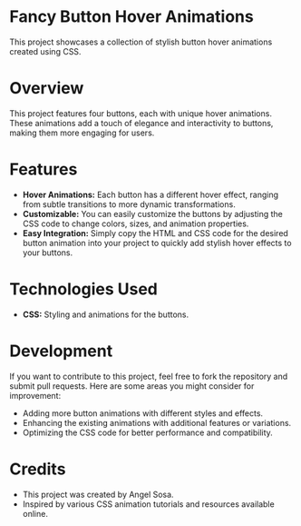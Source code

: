 ﻿# Fancy Button Hover Animations
 
This project showcases a collection of stylish button hover animations created using CSS.

# Overview

This project features four buttons, each with unique hover animations. These animations add a touch of elegance and interactivity to buttons, making them more engaging for users.

# Features

  - **Hover Animations:** Each button has a different hover effect, ranging from subtle transitions to more dynamic transformations.
  - **Customizable:** You can easily customize the buttons by adjusting the CSS code to change colors, sizes, and animation properties.
  - **Easy Integration:** Simply copy the HTML and CSS code for the desired button animation into your project to quickly add stylish hover effects to your buttons.

# Technologies Used

  - **CSS:** Styling and animations for the buttons.

# Development

If you want to contribute to this project, feel free to fork the repository and submit pull requests. Here are some areas you might consider for improvement:

  - Adding more button animations with different styles and effects.
  - Enhancing the existing animations with additional features or variations.
  - Optimizing the CSS code for better performance and compatibility.

# Credits

  - This project was created by Angel Sosa.
  - Inspired by various CSS animation tutorials and resources available online.
